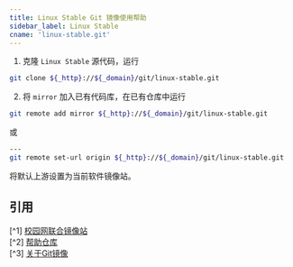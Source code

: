 ```yaml
---
title: Linux Stable Git 镜像使用帮助
sidebar_label: Linux Stable
cname: 'linux-stable.git'
---
```


1. 克隆 `Linux Stable` 源代码，运行

```bash varcode
git clone ${_http}://${_domain}/git/linux-stable.git
```

2. 将 `mirror` 加入已有代码库，在已有仓库中运行

```bash varcode
git remote add mirror ${_http}://${_domain}/git/linux-stable.git
```

或

```bash varcode
---
git remote set-url origin ${_http}://${_domain}/git/linux-stable.git
```

将默认上游设置为当前软件镜像站。

## 引用

[^1] [校园网联合镜像站](https://mirrors.cernet.edu.cn/about)  
[^2] [帮助仓库](https://github.com/mirrorz-org/mirrorz-help)  
[^3] [关于Git镜像](about-git)  
